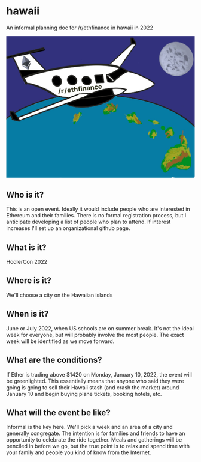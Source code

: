 # hawaii
An informal planning doc for /r/ethfinance in hawaii in 2022

![Hodlercon 2022](/ethfinance.jpg)

## Who is it?

This is an open event. Ideally it would include people who are interested in Ethereum and their families. There is no formal registration process, but I anticipate developing a list of people who plan to attend. If interest increases I'll set up an organizational github page.

## What is it?

HodlerCon 2022

## Where is it?

We'll choose a city on the Hawaiian islands

## When is it?

June or July 2022, when US schools are on summer break. It's not the ideal week for everyone, but will probably involve the most people. The exact week will be identified as we move forward.

## What are the conditions?

If Ether is trading above $1420 on Monday, January 10, 2022, the event will be greenlighted. This essentially means that anyone who said they were going is going to sell their Hawaii stash (and crash the market) around January 10 and begin buying plane tickets, booking hotels, etc.

## What will the event be like?

Informal is the key here. We'll pick a week and an area of a city and generally congregate. The intention is for families and friends to have an opportunity to celebrate the ride together. Meals and gatherings will be penciled in before we go, but the true point is to relax and spend time with your family and people you kind of know from the Internet.
